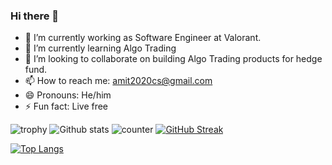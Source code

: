 ### Hi there 👋

- 🔭 I’m currently working as Software Engineer at Valorant.
- 🌱 I’m currently learning Algo Trading
- 👯 I’m looking to collaborate on building Algo Trading products for hedge fund.
- 📫 How to reach me: amit2020cs@gmail.com
- 😄 Pronouns: He/him
- ⚡ Fun fact: Live free

![trophy](https://github-profile-trophy.vercel.app/?username=amit2020cs&theme=vue)
 ![Github stats](https://github-readme-stats.vercel.app/api?username=amit2020cs&theme=vue)
 ![counter](https://enmx36bedw043ya.m.pipedream.net)
 [![GitHub Streak](https://github-readme-streak-stats.herokuapp.com/?user=amit2020cs&theme=vue)](https://git.io/streak-stats)

[![Top Langs](https://github-readme-stats.vercel.app/api/top-langs/?username=amit2020cs&layout=compact&theme=vue)](https://github.com/amit2020cs/github-readme-stats)

<!-- [![Amit github activity graph](https://activity-graph.herokuapp.com/graph?username=amit2020cs&layout=compact&theme=vue)](https://github.com/amit2020cs/github-readme-activity-graph)
-->
<!-- ![My github stats](https://github-readme-stats.vercel.app/api?username=amit2020cs&layout=compact&theme=vue&show_icons=true&title_color=fff&icon_color=79ff97&text_color=9f9f9f&bg_color=151515&count_private=true&width=40%&align=left) 
<center><img src="https://logimp.files.wordpress.com/2019/01/viral-p-1.gif?w=736&zoom=2" align="right" width="30%"></center>
 -->
